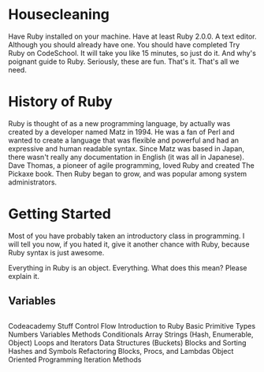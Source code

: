 # Housecleaning
Have Ruby installed on your machine. Have at least Ruby 2.0.0.
A text editor. Although you should already have one.
You should have completed Try Ruby on CodeSchool. It will take you like 15 minutes, so just do it. And why's poignant guide to Ruby. Seriously, these are fun.
That's it. That's all we need.

# History of Ruby
Ruby is thought of as a new programming language, by actually was created by a developer named Matz in 1994. He was a fan of Perl and wanted to create a language that was flexible and powerful and had an expressive and human readable syntax. Since Matz was based in Japan, there wasn't really any documentation in English (it was all in Japanese). Dave Thomas, a pioneer of agile programming, loved Ruby and created The Pickaxe book. Then Ruby began to grow, and was popular among system administrators. 

# Getting Started
Most of you have probably taken an introductory class in programming. I will tell you now, if you hated it, give it another chance with Ruby, because Ruby syntax is just awesome. 

Everything in Ruby is an object. Everything. What does this mean? Please explain it.

## Variables
## 

Codeacademy Stuff
Control Flow
Introduction to Ruby
Basic Primitive Types
  Numbers
  Variables
  Methods
  Conditionals
  Array
  Strings
  (Hash, Enumerable, Object)
Loops and Iterators
Data Structures (Buckets)
Blocks and Sorting
Hashes and Symbols
Refactoring
Blocks, Procs, and Lambdas
Object Oriented Programming
Iteration
Methods